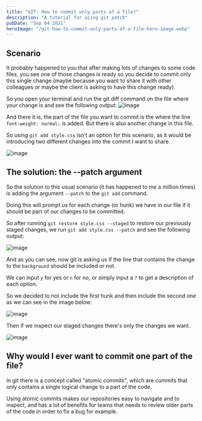 ```yaml
---
title: "GIT: How to commit only parts of a file?"
description: "A tutorial for using git patch"
pubDate: "Sep 04 2021"
heroImage: "/git-how-to-commit-only-parts-of-a-file-hero-image.webp"
---
```


## Scenario

It probably happened to you that after making lots of changes to some code files, you see one of those changes is ready so you decide to commit only this single change (maybe because you want to share it with other colleagues or maybe the client is asking to have this change ready).

So you open your terminal and run the git diff command on the file where your change is and see the following output:
![image](https://dev-to-uploads.s3.amazonaws.com/uploads/articles/0jtid31t8atwk1kl03kw.png)

And there it is, the part of the file you want to commit is the where the line `font-weight: normal;` is added. But there is also another change in this file.

So using `git add style.css` isn't an option for this scenario, as it would be introducing two different changes into the commit I want to share.

![image](https://dev-to-uploads.s3.amazonaws.com/uploads/articles/005a0x75yc2ywizzh5fg.png)

## The solution: the --patch argument

So the solution to this usual scenario (it has happened to me a million times) is adding the argument `--patch` to the `git add` command.

Doing this will prompt us for each change (or hunk) we have in our file if it should be part of our changes to be committed.

So after running `git restore style.css --staged` to restore our previously staged changes, we run `git add style.css --patch` and see the following output:

![image](https://dev-to-uploads.s3.amazonaws.com/uploads/articles/crt7r3tu1de867hodq63.png)

And as you can see, now git is asking us if the line that contains the change to the `background` should be included or not.

We can input `y` for yes or `n` for no, or simply input a `?` to get a description of each option.

So we decided to not include the first hunk and then include the second one as we can see in the image below:

![image](https://dev-to-uploads.s3.amazonaws.com/uploads/articles/a5k24k9odqz6ymqh6rqg.png)

Then if we inspect our staged changes there's only the changes we want.

![image](https://dev-to-uploads.s3.amazonaws.com/uploads/articles/9wpc6rhqolayzsahz92c.png)

## Why would I ever want to commit one part of the file?

In git there is a concept called "atomic commits", which are commits that only contains a single logical change to a part of the code.

Using atomic commits makes our repositories easy to navigate and to inspect, and has a lot of benefits for teams that needs to review older parts of the code in order to fix a bug for example.
